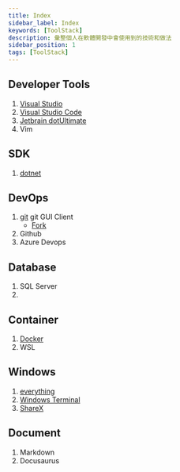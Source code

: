 ```yaml
---
title: Index
sidebar_label: Index
keywords: [ToolStack]
description: 彙整個人在軟體開發中會使用到的技術和做法
sidebar_position: 1
tags: [ToolStack]
---
```


## Developer Tools
1. [Visual Studio](02_Visual%20Studio.md)
2. [Visual Studio Code](03_Visual%20Studio%20Code.md)
3. [Jetbrain dotUltimate](https://www.jetbrains.com/dotnet/)
4. Vim

## SDK
1. [dotnet](https://dotnet.microsoft.com/)

## DevOps
1. [git](11_Git.md)
   git GUI Client
   - [Fork](https://git-fork.com/)
2. Github
3. Azure Devops

## Database
1. SQL Server
2. 

## Container
1. [Docker](https://www.docker.com/)
2. WSL

## Windows
1. [everything](https://www.voidtools.com/)
2. [Windows Terminal](https://github.com/microsoft/terminal)
3. [ShareX](https://getsharex.com/)

## Document
1. Markdown
2. Docusaurus